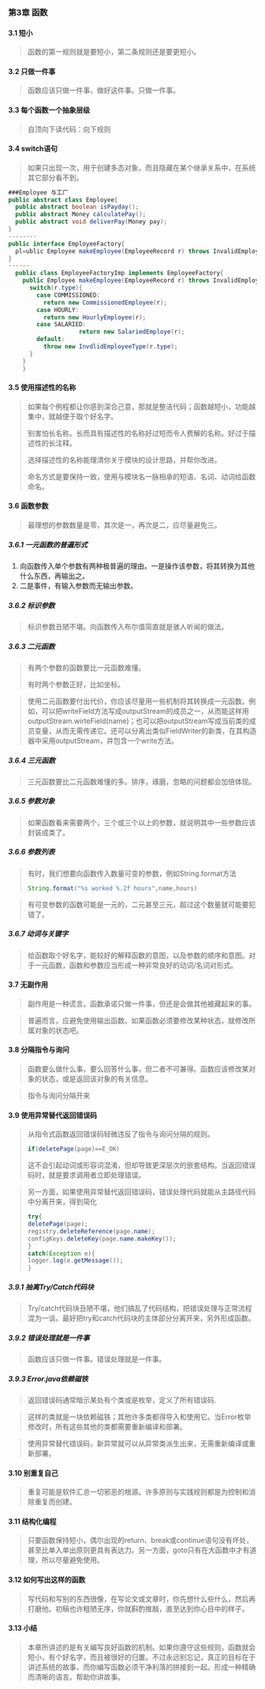 ### 第3章 函数

#### 3.1 短小

> 函数的第一规则就是要短小，第二条规则还是要更短小。

#### 3.2 只做一件事

> 函数应该只做一件事，做好这件事。只做一件事。

#### 3.3 每个函数一个抽象层级

> 自顶向下读代码：向下规则



#### 3.4 switch语句

> 如果只出现一次，用于创建多态对象，而且隐藏在某个继承关系中，在系统其它部分看不到。

```java
###Employee 与工厂
public abstract class Employee{
  public abstract boolean isPayday();
  public abstract Money calculatePay();
  public abstract void deliverPay(Money pay);
}
--------
public interface EmployeeFactory{
  pl=ublic Employee makeEmployee(EmployeeRecord r) throws InvalidEmployeeType;
}
------
  public class EmployeeFactoryImp implements EmployeeFactory{
    public Employee makeEmployee(EmployeeRecord r) throws InvalidEmployeeType{
      switch(r.type){
        case COMMISSIONED:
          return new CommissionedEmployee(r);
        case HOURLY:
          return new HourlyEmployee(r);
        case SALARIED:
					return new SalariedEmploye(r);
        default:
          throw new InvdlidEmployeeType(r.type);
      }
    }
    }
```



#### 3.5 使用描述性的名称

> 如果每个例程都让你感到深合己意，那就是整洁代码；函数越短小，功能越集中，就越便于取个好名字。
>
> 别害怕长名称。长而具有描述性的名称好过短而令人费解的名称。好过于描述性的长注释。
>
> 选择描述性的名称能理清你关于模块的设计思路，并帮你改进。
>
> 命名方式是要保持一致，使用与模块名一脉相承的短语、名词、动词给函数命名。

#### 3.6 函数参数

> 最理想的参数数量是零，其次是一，再次是二，应尽量避免三。

##### 3.6.1 一元函数的普遍形式

1. 向函数传入单个参数有两种极普遍的理由。一是操作该参数，将其转换为其他什么东西，再输出之。
2. 二是事件，有输入参数而无输出参数。

##### 3.6.2 标识参数

> 标识参数丑陋不堪。向函数传入布尔值简直就是骇人听闻的做法。

##### 3.6.3 二元函数

> 有两个参数的函数要比一元函数难懂。
>
> 有时两个参数正好，比如坐标。

> 使用二元函数要付出代价，你应该尽量用一些机制将其转换成一元函数。例如，可以把writeField方法写成outputStream的成员之一，从而能这样用outputStream.wirteField(name)；也可以把outputStream写成当前类的成员变量，从而无需传递它。还可以分离出类似FieldWriter的新类，在其构造器中采用outputStream，并包含一个write方法。

##### 3.6.4 三元函数

> 三元函数要比二元函数难懂的多。排序，琢磨，忽略的问题都会加倍体现。

##### 3.6.5 参数对象

> 如果函数看来需要两个，三个或三个以上的参数，就说明其中一些参数应该封装成类了。

##### 3.6.6 参数列表

> 有时，我们想要向函数传入数量可变的参数，例如String.format方法
>
> ```java
> String.format("%s worked %.2f hours",name,hours)
> ```

> 有可变参数的函数可能是一元的，二元甚至三元，超过这个数量就可能要犯错了。

##### 3.6.7 动词与关键字

> 给函数取个好名字，能较好的解释函数的意图，以及参数的顺序和意图。对于一元函数，函数和参数应当形成一种非常良好的动词/名词对形式。

#### 3.7 无副作用

> 副作用是一种谎言。函数承诺只做一件事，但还是会做其他被藏起来的事。

> 普遍而言，应避免使用输出函数。如果函数必须要修改某种状态，就修改所属对象的状态吧。

#### 3.8 分隔指令与询问

> 函数要么做什么事，要么回答什么事，但二者不可兼得。函数应该修改某对象的状态，或是返回该对象的有关信息。

> 指令与询问分隔开来

#### 3.9 使用异常替代返回错误码

> 从指令式函数返回错误码轻微违反了指令与询问分隔的规则。
>
> ```java
> if(deletePage(page)==E_OK)
> ```
>
> 这不会引起动词或形容词混淆，但却导致更深层次的嵌套结构。当返回错误码时，就是要求调用者立即处理错误。



> 另一方面，如果使用异常替代返回错误码，错误处理代码就能从主路径代码中分离开来，得到简化
>
> ```java
> try{
> deletePage(page);
> registry.deleteReference(page.name);
> configKeys.deleteKey(page.name.makeKey());
> }
> catch(Exception e){
> logger.log(e.getMessage());
> }
> ```
>
> 

##### 3.9.1 抽离Try/Catch代码块

> Try/catch代码块丑陋不堪，他们搞乱了代码结构，把错误处理与正常流程混为一谈。最好把try和catch代码块的主体部分分离开来，另外形成函数。

##### 3.9.2 错误处理就是一件事

> 函数应该只做一件事。错误处理就是一件事。

##### 3.9.3 Error.java依赖磁铁

>  返回错误码通常暗示某处有个类或是枚举，定义了所有错误码.

> 这样的类就是一块依赖磁铁；其他许多类都得导入和使用它。当Error枚举修改时，所有这些其他的类都需要重新编译和部署。

> 使用异常替代错误码，新异常就可以从异常类派生出来，无需重新编译或重新部署。

#### 3.10 别重复自己

> 重复可能是软件汇总一切邪恶的根源。许多原则与实践规则都是为控制和消除重复而创建。

#### 3.11 结构化编程

> 只要函数保持短小，偶尔出现的return、break或continue语句没有坏处，甚至比单入单出原则更具有表达力。另一方面，goto只有在大函数中才有道理，所以尽量避免使用。

#### 3.12 如何写出这样的函数

> 写代码和写别的东西很像，在写论文或文章时，你先想什么些什么，然后再打磨他。初稿也许粗陋无序，你就斟酌推敲，直至达到你心目中的样子。

#### 3.13 小结

> 本章所讲述的是有关编写良好函数的机制。如果你遵守这些规则，函数就会短小，有个好名字，而且被很好的归置。不过永远别忘记，真正的目标在于讲述系统的故事，而你编写函数必须干净利落的拼接到一起。形成一种精确而清晰的语言。帮助你讲故事。















